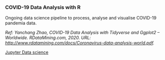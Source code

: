### COVID-19 Data Analysis with R
Ongoing data science pipeline to process, analyse and visualise COVID-19 pandemia data.

_Ref: Yanchang Zhao, COVID-19 Data Analysis with Tidyverse and Ggplot2 – Worldwide. RDataMining.com, 2020. 
URL: http://www.rdatamining.com/docs/Coronavirus-data-analysis-world.pdf._


[Jupyter Data science](https://github.com/carlosug/COVID-19-Analytics/blob/master/src/Data%20Science%20in%20R%20workshop.ipynb)
